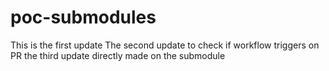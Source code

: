# poc-submodules

This is the first update
The second update to check if workflow triggers on PR
the third update directly made on the submodule

